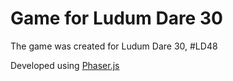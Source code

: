 Game for Ludum Dare 30 
====

The game was created for Ludum Dare 30, #LD48

Developed using [Phaser.js](http://phaser.io)


